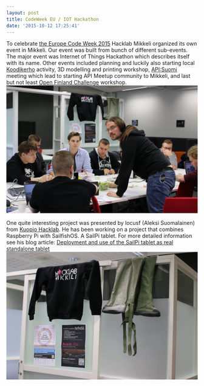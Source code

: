 ```yaml
---
layout: post
title: CodeWeek EU / IOT Hackathon
date: '2015-10-12 17:25:41'
---
```


To celebrate [the Europe Code Week 2015](http://www.codeweek.eu/) Hacklab Mikkeli organized its own event in Mikkeli. Our event was built from bunch of different sub-events. The major event was Internet of Things Hackathon which describes itself with its name. Other events included planning and luckily also starting local [Koodikerho](http://koodikerho.fi/) activity, 3D modelling and printing workshop, [API:Suomi](http://www.apisuomi.fi/) meeting which lead to starting API Meetup community to Mikkeli, and last but not least [Open Finland Challenge](http://openfinlandchallenge.fi/) workshop.
![Hacklab Mikkeli member liste teaching some basics of electronics](/public/images/hackathon-liste.jpg)

One quite interesting project was presented by locusf (Aleksi Suomalainen) from [Kuopio Hacklab](http://kuopio.hacklab.fi/). He has been working on a project that combines Raspberry Pi with SailfishOS. A SailPi tablet. For more detailed information see his blog article: [Deployment and use of the SailPi tablet as real standalone tablet](https://sailpi.wordpress.com/2015/10/11/deployment-and-use-of-the-sailpi-tablet-as-real-standalone-tablet/)
![](/public/images/hackathon-boots.jpg)